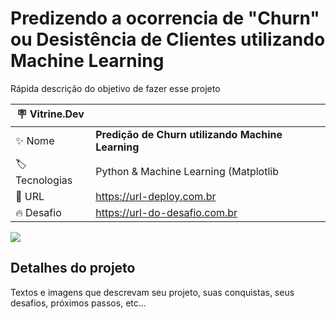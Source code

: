 # Predizendo a ocorrencia de "Churn" ou Desistência de Clientes utilizando Machine Learning

Rápida descrição do objetivo de fazer esse projeto

| :placard: Vitrine.Dev |     |
| -------------  | --- |
| :sparkles: Nome        | **Predição de Churn utilizando Machine Learning**
| :label: Tecnologias | Python & Machine Learning (Matplotlib | Seaborn | scikit learn )
| :rocket: URL         | https://url-deploy.com.br
| :fire: Desafio     | https://url-do-desafio.com.br

<!-- Inserir imagem com a #vitrinedev ao final do link -->
![](https://via.placeholder.com/1200x500.png?text=imagem+lindona+do+meu+projeto#vitrinedev)

## Detalhes do projeto

Textos e imagens que descrevam seu projeto, suas conquistas, seus desafios, próximos passos, etc...
